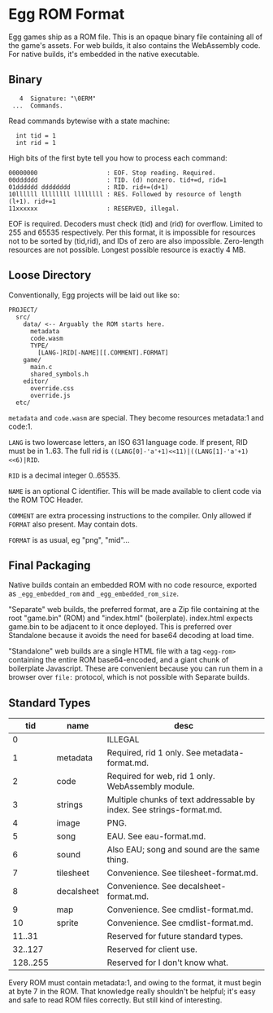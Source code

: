 # Egg ROM Format

Egg games ship as a ROM file.
This is an opaque binary file containing all of the game's assets.
For web builds, it also contains the WebAssembly code.
For native builds, it's embedded in the native executable.

## Binary

```
   4  Signature: "\0ERM"
 ...  Commands.
```

Read commands bytewise with a state machine:
```
  int tid = 1
  int rid = 1
```

High bits of the first byte tell you how to process each command:
```
00000000                   : EOF. Stop reading. Required.
00dddddd                   : TID. (d) nonzero. tid+=d, rid=1
01dddddd dddddddd          : RID. rid+=(d+1)
10llllll llllllll llllllll : RES. Followed by resource of length (l+1). rid+=1
11xxxxxx                   : RESERVED, illegal.
```
EOF is required.
Decoders must check (tid) and (rid) for overflow. Limited to 255 and 65535 respectively.
Per this format, it is impossible for resources not to be sorted by (tid,rid), and IDs of zero are also impossible.
Zero-length resources are not possible.
Longest possible resource is exactly 4 MB.

## Loose Directory

Conventionally, Egg projects will be laid out like so:
```
PROJECT/
  src/
    data/ <-- Arguably the ROM starts here.
      metadata
      code.wasm
      TYPE/
        [LANG-]RID[-NAME][[.COMMENT].FORMAT]
    game/
      main.c
      shared_symbols.h
    editor/
      override.css
      override.js
  etc/
```

`metadata` and `code.wasm` are special. They become resources metadata:1 and code:1.

`LANG` is two lowercase letters, an ISO 631 language code. If present, RID must be in 1..63. The full rid is `((LANG[0]-'a'+1)<<11)|((LANG[1]-'a'+1)<<6)|RID`.

`RID` is a decimal integer 0..65535.

`NAME` is an optional C identifier. This will be made available to client code via the ROM TOC Header.

`COMMENT` are extra processing instructions to the compiler. Only allowed if `FORMAT` also present. May contain dots.

`FORMAT` is as usual, eg "png", "mid"...

## Final Packaging

Native builds contain an embedded ROM with no code resource, exported as `_egg_embedded_rom` and `_egg_embedded_rom_size`.

"Separate" web builds, the preferred format, are a Zip file containing at the root "game.bin" (ROM) and "index.html" (boilerplate).
index.html expects game.bin to be adjacent to it once deployed.
This is preferred over Standalone because it avoids the need for base64 decoding at load time.

"Standalone" web builds are a single HTML file with a tag `<egg-rom>` containing the entire ROM base64-encoded, and a giant chunk of boilerplate Javascript.
These are convenient because you can run them in a browser over `file:` protocol, which is not possible with Separate builds.

## Standard Types

| tid      | name       | desc |
|----------|------------|------|
| 0        |            | ILLEGAL |
| 1        | metadata   | Required, rid 1 only. See metadata-format.md. |
| 2        | code       | Required for web, rid 1 only. WebAssembly module. |
| 3        | strings    | Multiple chunks of text addressable by index. See strings-format.md. |
| 4        | image      | PNG. |
| 5        | song       | EAU. See eau-format.md. |
| 6        | sound      | Also EAU; song and sound are the same thing. |
| 7        | tilesheet  | Convenience. See tilesheet-format.md. |
| 8        | decalsheet | Convenience. See decalsheet-format.md. |
| 9        | map        | Convenience. See cmdlist-format.md. |
| 10       | sprite     | Convenience. See cmdlist-format.md. |
| 11..31   |            | Reserved for future standard types. |
| 32..127  |            | Reserved for client use. |
| 128..255 |            | Reserved for I don't know what. |

Every ROM must contain metadata:1, and owing to the format, it must begin at byte 7 in the ROM.
That knowledge really shouldn't be helpful; it's easy and safe to read ROM files correctly. But still kind of interesting.
